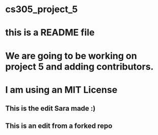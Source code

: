 # cs305_project_5
# this is a README file
# We are going to be working on project 5 and adding contributors.
# I am using an MIT License

## This is the edit Sara made :)

## This is an edit from a forked repo
